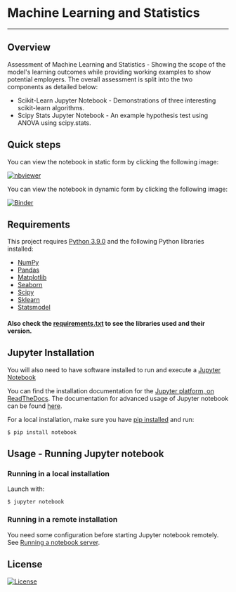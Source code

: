 # Machine Learning and Statistics 

***
## Overview

Assessment of Machine Learning and Statistics - Showing the scope of the model's learning outcomes while providing working examples to show potential employers. The overall assessment is split into the two components as detailed below:

+ Scikit-Learn Jupyter Notebook - Demonstrations of three interesting scikit-learn algorithms.
+ Scipy Stats Jupyter Notebook - An example hypothesis test using ANOVA using scipy.stats.

## Quick steps

 You can view the notebook in static form by clicking the following image:

[![nbviewer](https://img.shields.io/badge/jupyter_notebooks-nbviewer-purple.svg?style=flat-square)](https://nbviewer.org/github/claudiamorazzoni/Assessment-ML-S/blob/main/Assessment.ipynb)
 
You can view the notebook in dynamic form by clicking the following image:

[![Binder](https://mybinder.org/badge_logo.svg)](https://mybinder.org/v2/gh/claudiamorazzoni/Assessment-ML-S/HEAD)

## Requirements

This project requires [Python 3.9.0](https://www.python.org/downloads/release/python-390/) and the following Python libraries installed:

+ [NumPy](https://numpy.org/)
+ [Pandas](https://pandas.pydata.org/)
+ [Matplotlib](https://matplotlib.org/)
+ [Seaborn](https://seaborn.pydata.org/)
+ [Scipy](https://www.scipy.org/)
+ [Sklearn](https://scikit-learn.org/stable/)
+ [Statsmodel](https://www.statsmodels.org/stable/index.html)


#### Also check the [requirements.txt](https://github.com/claudiamorazzoni/Assessment-ML-S/blob/main/requirements.txt) to see the libraries used and their version.

## Jupyter Installation

You will also need to have software installed to run and execute a [Jupyter Notebook](https://jupyter.org/install)

You can find the installation documentation for the
[Jupyter platform, on ReadTheDocs](https://jupyter.readthedocs.io/en/latest/install.html).
The documentation for advanced usage of Jupyter notebook can be found
[here](https://jupyter-notebook.readthedocs.io/en/latest/).

For a local installation, make sure you have
[pip installed](https://pip.readthedocs.io/en/stable/installing/) and run:

    $ pip install notebook

## Usage - Running Jupyter notebook

### Running in a local installation

Launch with:

    $ jupyter notebook

### Running in a remote installation

You need some configuration before starting Jupyter notebook remotely. See [Running a notebook server](https://jupyter-notebook.readthedocs.io/en/stable/public_server.html).

## License
[![License](https://img.shields.io/badge/license-MIT-orange.svg?style=flat-square)](https://github.com/git/git-scm.com/blob/main/MIT-LICENSE.txt)





